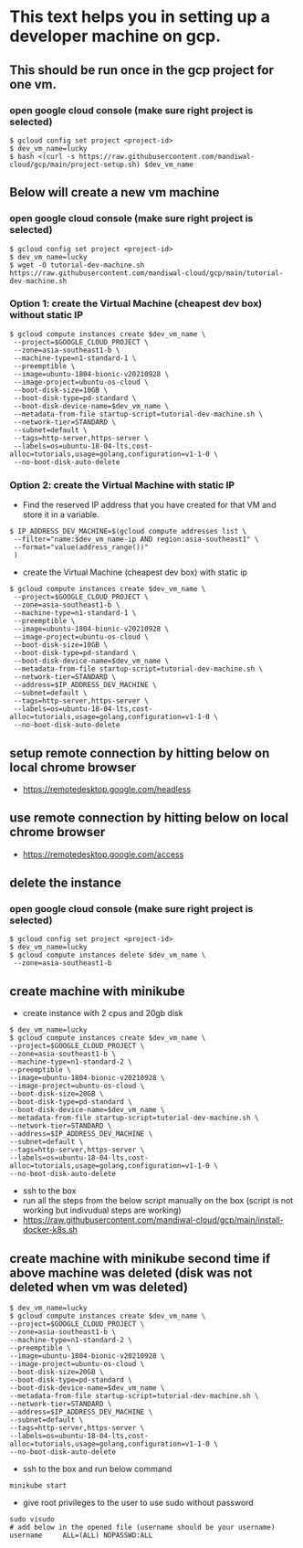 # This text helps you in setting up a developer machine on gcp.
## This should be run once in the gcp project for one vm.
### open google cloud console (make sure right project is selected)
```
$ gcloud config set project <project-id>
$ dev_vm_name=lucky
$ bash <(curl -s https://raw.githubusercontent.com/mandiwal-cloud/gcp/main/project-setup.sh) $dev_vm_name
```

## Below will create a new vm machine
###  open google cloud console (make sure right project is selected)
```
$ gcloud config set project <project-id>
$ dev_vm_name=lucky	
$ wget -O tutorial-dev-machine.sh https://raw.githubusercontent.com/mandiwal-cloud/gcp/main/tutorial-dev-machine.sh

```
### Option 1: create the Virtual Machine (cheapest dev box) without static IP 
```
$ gcloud compute instances create $dev_vm_name \
 --project=$GOOGLE_CLOUD_PROJECT \
 --zone=asia-southeast1-b \
 --machine-type=n1-standard-1 \
 --preemptible \
 --image=ubuntu-1804-bionic-v20210928 \
 --image-project=ubuntu-os-cloud \
 --boot-disk-size=10GB \
 --boot-disk-type=pd-standard \
 --boot-disk-device-name=$dev_vm_name \
 --metadata-from-file startup-script=tutorial-dev-machine.sh \
 --network-tier=STANDARD \
 --subnet=default \
 --tags=http-server,https-server \
 --labels=os=ubuntu-18-04-lts,cost-alloc=tutorials,usage=golang,configuration=v1-1-0 \
 --no-boot-disk-auto-delete
```
### Option 2: create the Virtual Machine with static IP 
- Find the reserved IP address that you have created for that VM and store it in a variable.
```
$ IP_ADDRESS_DEV_MACHINE=$(gcloud compute addresses list \
 --filter="name:$dev_vm_name-ip AND region:asia-southeast1" \
 --format="value(address_range())"
 )
```
- create the Virtual Machine (cheapest dev box) with static ip
```
$ gcloud compute instances create $dev_vm_name \
 --project=$GOOGLE_CLOUD_PROJECT \
 --zone=asia-southeast1-b \
 --machine-type=n1-standard-1 \
 --preemptible \
 --image=ubuntu-1804-bionic-v20210928 \
 --image-project=ubuntu-os-cloud \
 --boot-disk-size=10GB \
 --boot-disk-type=pd-standard \
 --boot-disk-device-name=$dev_vm_name \
 --metadata-from-file startup-script=tutorial-dev-machine.sh \
 --network-tier=STANDARD \
 --address=$IP_ADDRESS_DEV_MACHINE \
 --subnet=default \
 --tags=http-server,https-server \
 --labels=os=ubuntu-18-04-lts,cost-alloc=tutorials,usage=golang,configuration=v1-1-0 \
 --no-boot-disk-auto-delete
```
## setup remote connection by hitting below on local chrome browser
- https://remotedesktop.google.com/headless
## use remote connection by hitting below on local chrome browser
- https://remotedesktop.google.com/access
## delete the instance
###  open google cloud console (make sure right project is selected)
```
$ gcloud config set project <project-id>
$ dev_vm_name=lucky
$ gcloud compute instances delete $dev_vm_name \
 --zone=asia-southeast1-b
 ```

 ## create machine with minikube
 - create instance with 2 cpus and 20gb disk
 ```
$ dev_vm_name=lucky	
$ gcloud compute instances create $dev_vm_name \
 --project=$GOOGLE_CLOUD_PROJECT \
 --zone=asia-southeast1-b \
 --machine-type=n1-standard-2 \
 --preemptible \
 --image=ubuntu-1804-bionic-v20210928 \
 --image-project=ubuntu-os-cloud \
 --boot-disk-size=20GB \
 --boot-disk-type=pd-standard \
 --boot-disk-device-name=$dev_vm_name \
 --metadata-from-file startup-script=tutorial-dev-machine.sh \
 --network-tier=STANDARD \
 --address=$IP_ADDRESS_DEV_MACHINE \
 --subnet=default \
 --tags=http-server,https-server \
 --labels=os=ubuntu-18-04-lts,cost-alloc=tutorials,usage=golang,configuration=v1-1-0 \
 --no-boot-disk-auto-delete
 ```
 - ssh to the box
 - run all the steps from the below script manually on the box (script is not working but indivudual steps are working)
 - https://raw.githubusercontent.com/mandiwal-cloud/gcp/main/install-docker-k8s.sh
 
 ## create machine with minikube second time if above machine was deleted (disk was not deleted when vm was deleted)
 ```
$ dev_vm_name=lucky	
$ gcloud compute instances create $dev_vm_name \
 --project=$GOOGLE_CLOUD_PROJECT \
 --zone=asia-southeast1-b \
 --machine-type=n1-standard-2 \
 --preemptible \
 --image=ubuntu-1804-bionic-v20210928 \
 --image-project=ubuntu-os-cloud \
 --boot-disk-size=20GB \
 --boot-disk-type=pd-standard \
 --boot-disk-device-name=$dev_vm_name \
 --metadata-from-file startup-script=tutorial-dev-machine.sh \
 --network-tier=STANDARD \
 --address=$IP_ADDRESS_DEV_MACHINE \
 --subnet=default \
 --tags=http-server,https-server \
 --labels=os=ubuntu-18-04-lts,cost-alloc=tutorials,usage=golang,configuration=v1-1-0 \
 --no-boot-disk-auto-delete
 ```
 - ssh to the box and run below command
 ```
minikube start
 ```
 - give root privileges to the user to use sudo without password
 ```
 sudo visudo
 # add below in the opened file (username should be your username)
 username     ALL=(ALL) NOPASSWD:ALL
 ```
